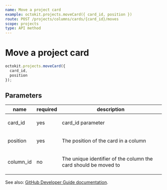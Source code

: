 ```yaml
---
name: Move a project card
example: octokit.projects.moveCard({ card_id, position })
route: POST /projects/columns/cards/{card_id}/moves
scope: projects
type: API method
---
```


# Move a project card

```js
octokit.projects.moveCard({
  card_id,
  position
});
```

## Parameters

<table>
  <thead>
    <tr>
      <th>name</th>
      <th>required</th>
      <th>description</th>
    </tr>
  </thead>
  <tbody>
    <tr><td>card_id</td><td>yes</td><td>

card_id parameter

</td></tr>
<tr><td>position</td><td>yes</td><td>

The position of the card in a column

</td></tr>
<tr><td>column_id</td><td>no</td><td>

The unique identifier of the column the card should be moved to

</td></tr>
  </tbody>
</table>

See also: [GitHub Developer Guide documentation](https://docs.github.com/rest/reference/projects#move-a-project-card).
